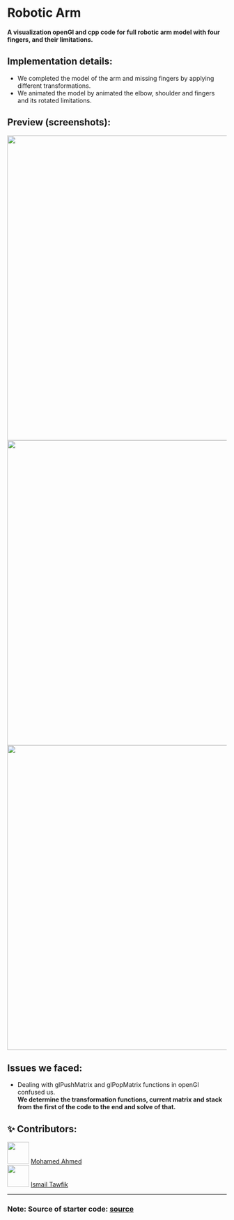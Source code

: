 # Robotic Arm
<b>A visualization openGl and cpp code for full robotic arm model with four fingers, and their limitations.</b>

## Implementation details:
<ul>
<li>We completed the model of the arm and missing fingers by applying different transformations.</li>
<li>We animated the model by animated the elbow, shoulder and fingers and its rotated limitations.</li>
</ul>

## Preview (screenshots):
<img width="700px" src="https://github.com/MohdFarag/Robotic-Arm-Model/blob/main/images/img1.png?raw=true">
<img width="700px" src="https://github.com/MohdFarag/Robotic-Arm-Model/blob/main/images/img2.png?raw=true">
<img width="700px" src="https://github.com/MohdFarag/Robotic-Arm-Model/blob/main/images/img3.png?raw=true">

## Issues we faced:
<ul>
<li>Dealing with glPushMatrix and glPopMatrix functions in openGl confused us.</li>
<b>We determine the transformation functions, current matrix and stack from the first of the code to the end and solve of that.</b>
</ul>

## ✨ Contributors:
<span>
<img style="width:50px; height=50px" src="https://user-images.githubusercontent.com/84231705/157937789-63dbdc00-fe72-4536-b094-6b2502ac228b.png"/>
<a href="https://github.com/MohdFarag">Mohamed Ahmed</a>
</span>
<br>
<span>
<img style="width:50px; height=50px" src="https://user-images.githubusercontent.com/84231705/157937747-2c4551ab-01ef-4ff6-827b-73bf0ead28db.png"/>
<a href="https://github.com/Ismail-Tawfik">Ismail Tawfik</a>
</span>

---

### Note: Source of starter code: <a href="https://github.com/sbme-tutorials/Computer-Graphics-Tutorials/blob/master/Tutorial-02/arm.c">source</a>
